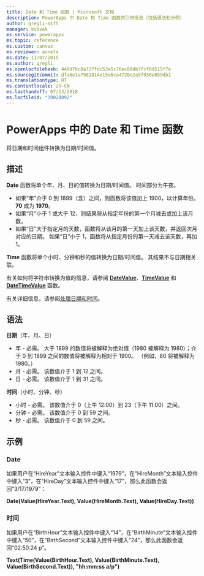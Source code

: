 ```yaml
---
title: Date 和 Time 函数 | Microsoft 文档
description: PowerApps 中 Date 和 Time 函数的引用信息（包括语法和示例）
author: gregli-msft
manager: kvivek
ms.service: powerapps
ms.topic: reference
ms.custom: canvas
ms.reviewer: anneta
ms.date: 11/07/2015
ms.author: gregli
ms.openlocfilehash: 440d7bc8a737fdc53a5c76ec80db7fcf0d515f7e
ms.sourcegitcommit: dfa0e1a7981814e15e6ca4720e2a5f930e859db1
ms.translationtype: HT
ms.contentlocale: zh-CN
ms.lasthandoff: 07/13/2018
ms.locfileid: "39020092"
---
```

# <a name="date-and-time-functions-in-powerapps"></a>PowerApps 中的 Date 和 Time 函数
将日期和时间组件转换为日期/时间值。

## <a name="description"></a>描述
**Date** 函数将单个年、月、日的值转换为日期/时间值。  时间部分为午夜。

* 如果“年”介于 0 到 1899（含）之间，则函数将该值加上 1900，以计算年份。  **70** 成为 **1970**。
* 如果“月”小于 1 或大于 12，则结果将从指定年份的第一个月减去或加上该月数。
* 如果“日”大于指定月的天数，函数将从该月的第一天加上该天数，并返回次月对应的日期。  如果“日”小于 1，函数将从指定月份的第一天减去该天数，再加 1。

**Time** 函数将单个小时、分钟和秒的值转换为日期/时间值。  其结果不与日期相关联。

有关如何将字符串转换为值的信息，请参阅 **[DateValue](function-datevalue-timevalue.md)**、**[TimeValue](function-datevalue-timevalue.md)** 和 **[DateTimeValue](function-datevalue-timevalue.md)** 函数。  

有关详细信息，请参阅[处理日期和时间](../show-text-dates-times.md)。

## <a name="syntax"></a>语法
**日期**（年、月、日）

* 年 - 必需。  大于 1899 的数值将被解释为绝对值（1980 被解释为 1980）；介于 0 到 1899 之间的数值将被解释为相对于 1900。 （例如，80 将被解释为 1980。）
* 月 - 必需。  该数值介于 1 到 12 之间。
* 日 - 必需。 该数值介于 1 到 31 之间。

**时间**（小时、分钟、秒）

* 小时 - 必需。  该数值介于 0（上午 12:00）到 23（下午 11:00）之间。
* 分钟 - 必需。 该数值介于 0 到 59 之间。
* 秒 - 必需。 该数值介于 0 到 59 之间。

## <a name="examples"></a>示例
### <a name="date"></a>Date
如果用户在“HireYear”文本输入控件中键入“1979”，在“HireMonth”文本输入控件中键入“3”，在“HireDay”文本输入控件中键入“17”，那么此函数会返回“3/17/1979”：

**Date(Value(HireYear.Text), Value(HireMonth.Text), Value(HireDay.Text))**

### <a name="time"></a>时间
如果用户在“BirthHour”文本输入控件中键入“14”，在“BirthMinute”文本输入控件中键入“50”，在“BirthSecond”文本输入控件中键入“24”，那么此函数会返回“02:50:24 p”。

**Text(Time(Value(BirthHour.Text), Value(BirthMinute.Text), Value(BirthSecond.Text)), "hh:mm:ss a/p")**

